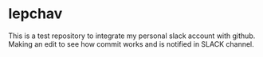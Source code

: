 # lepchav
This is a test repository to integrate my personal slack account with github.
Making an edit to see how commit works and is notified in SLACK channel.
